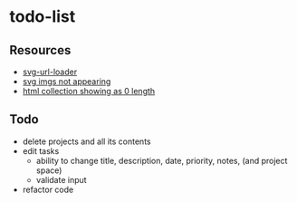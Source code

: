 # todo-list

## Resources
- [svg-url-loader](https://www.npmjs.com/package/svg-url-loader)
- [svg imgs not appearing](https://stackoverflow.com/questions/55373021/unable-to-setup-webpack-svg-inline-loader-correctly-svg-images-dont-appear)
- [html collection showing as 0 length](https://stackoverflow.com/questions/30211605/javascript-html-collection-showing-as-0-length)

## Todo
- delete projects and all its contents
- edit tasks
  - ability to change title, description, date, priority, notes, (and project space)
  - validate input
- refactor code